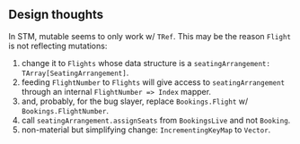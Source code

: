 ## Design thoughts

In STM, mutable seems to only work w/ `TRef`. This may be the reason `Flight` is not reflecting mutations:
1. change it to `Flights` whose data structure is a `seatingArrangement: TArray[SeatingArrangement]`.
2. feeding `FlightNumber` to `Flights` will give access to `seatingArrangement` through an internal `FlightNumber => Index` mapper.
3. and, probably, for the bug slayer, replace `Bookings.Flight` w/ `Bookings.FlightNumber`.
4. call `seatingArrangement.assignSeats` from `BookingsLive` and not `Booking`.
5. non-material but simplifying change: `IncrementingKeyMap` to `Vector`.
